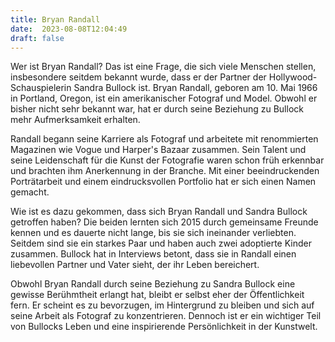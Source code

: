```yaml
---
title: Bryan Randall
date:  2023-08-08T12:04:49
draft: false
---
```


Wer ist Bryan Randall? Das ist eine Frage, die sich viele Menschen stellen, insbesondere seitdem bekannt wurde, dass er der Partner der Hollywood-Schauspielerin Sandra Bullock ist. Bryan Randall, geboren am 10. Mai 1966 in Portland, Oregon, ist ein amerikanischer Fotograf und Model. Obwohl er bisher nicht sehr bekannt war, hat er durch seine Beziehung zu Bullock mehr Aufmerksamkeit erhalten.

Randall begann seine Karriere als Fotograf und arbeitete mit renommierten Magazinen wie Vogue und Harper's Bazaar zusammen. Sein Talent und seine Leidenschaft für die Kunst der Fotografie waren schon früh erkennbar und brachten ihm Anerkennung in der Branche. Mit einer beeindruckenden Porträtarbeit und einem eindrucksvollen Portfolio hat er sich einen Namen gemacht.

Wie ist es dazu gekommen, dass sich Bryan Randall und Sandra Bullock getroffen haben? Die beiden lernten sich 2015 durch gemeinsame Freunde kennen und es dauerte nicht lange, bis sie sich ineinander verliebten. Seitdem sind sie ein starkes Paar und haben auch zwei adoptierte Kinder zusammen. Bullock hat in Interviews betont, dass sie in Randall einen liebevollen Partner und Vater sieht, der ihr Leben bereichert.

Obwohl Bryan Randall durch seine Beziehung zu Sandra Bullock eine gewisse Berühmtheit erlangt hat, bleibt er selbst eher der Öffentlichkeit fern. Er scheint es zu bevorzugen, im Hintergrund zu bleiben und sich auf seine Arbeit als Fotograf zu konzentrieren. Dennoch ist er ein wichtiger Teil von Bullocks Leben und eine inspirierende Persönlichkeit in der Kunstwelt.
